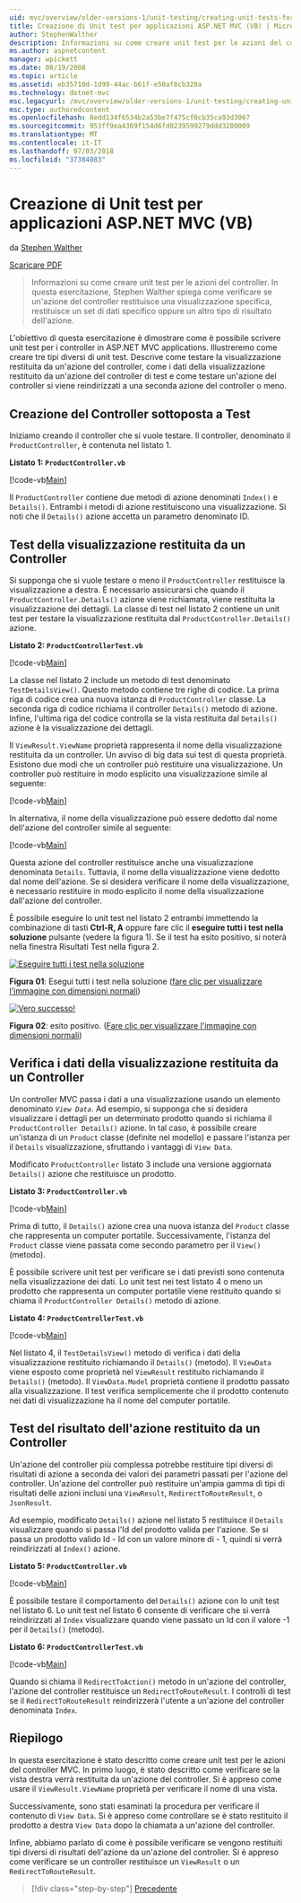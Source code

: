 ```yaml
---
uid: mvc/overview/older-versions-1/unit-testing/creating-unit-tests-for-asp-net-mvc-applications-vb
title: Creazione di Unit test per applicazioni ASP.NET MVC (VB) | Microsoft Docs
author: StephenWalther
description: Informazioni su come creare unit test per le azioni del controller. In questa esercitazione, Stephen Walther spiega come verificare se un'azione del controller restituisce un ParteI...
ms.author: aspnetcontent
manager: wpickett
ms.date: 08/19/2008
ms.topic: article
ms.assetid: eb35710d-1d99-44ac-b61f-e50af8cb328a
ms.technology: dotnet-mvc
msc.legacyurl: /mvc/overview/older-versions-1/unit-testing/creating-unit-tests-for-asp-net-mvc-applications-vb
msc.type: authoredcontent
ms.openlocfilehash: 8edd134f6534b2a53be7f475cf0cb35ca93d3067
ms.sourcegitcommit: 953ff9ea4369f154d6fd0239599279ddd3280009
ms.translationtype: MT
ms.contentlocale: it-IT
ms.lasthandoff: 07/03/2018
ms.locfileid: "37384083"
---
```

<a name="creating-unit-tests-for-aspnet-mvc-applications-vb"></a>Creazione di Unit test per applicazioni ASP.NET MVC (VB)
====================
da [Stephen Walther](https://github.com/StephenWalther)

[Scaricare PDF](http://download.microsoft.com/download/8/4/8/84843d8d-1575-426c-bcb5-9d0c42e51416/ASPNET_MVC_Tutorial_07_VB.pdf)

> Informazioni su come creare unit test per le azioni del controller. In questa esercitazione, Stephen Walther spiega come verificare se un'azione del controller restituisce una visualizzazione specifica, restituisce un set di dati specifico oppure un altro tipo di risultato dell'azione.


L'obiettivo di questa esercitazione è dimostrare come è possibile scrivere unit test per i controller in ASP.NET MVC applications. Illustreremo come creare tre tipi diversi di unit test. Descrive come testare la visualizzazione restituita da un'azione del controller, come i dati della visualizzazione restituito da un'azione del controller di test e come testare un'azione del controller si viene reindirizzati a una seconda azione del controller o meno.

## <a name="creating-the-controller-under-test"></a>Creazione del Controller sottoposta a Test

Iniziamo creando il controller che si vuole testare. Il controller, denominato il `ProductController`, è contenuta nel listato 1.

**Listato 1: `ProductController.vb`**

[!code-vb[Main](creating-unit-tests-for-asp-net-mvc-applications-vb/samples/sample1.vb)]

Il `ProductController` contiene due metodi di azione denominati `Index()` e `Details()`. Entrambi i metodi di azione restituiscono una visualizzazione. Si noti che il `Details()` azione accetta un parametro denominato ID.

## <a name="testing-the-view-returned-by-a-controller"></a>Test della visualizzazione restituita da un Controller

Si supponga che si vuole testare o meno il `ProductController` restituisce la visualizzazione a destra. È necessario assicurarsi che quando il `ProductController.Details()` azione viene richiamata, viene restituita la visualizzazione dei dettagli. La classe di test nel listato 2 contiene un unit test per testare la visualizzazione restituita dal `ProductController.Details()` azione.

**Listato 2: `ProductControllerTest.vb`**

[!code-vb[Main](creating-unit-tests-for-asp-net-mvc-applications-vb/samples/sample2.vb)]

La classe nel listato 2 include un metodo di test denominato `TestDetailsView()`. Questo metodo contiene tre righe di codice. La prima riga di codice crea una nuova istanza di `ProductController` classe. La seconda riga di codice richiama il controller `Details()` metodo di azione. Infine, l'ultima riga del codice controlla se la vista restituita dal `Details()` azione è la visualizzazione dei dettagli.

Il `ViewResult.ViewName` proprietà rappresenta il nome della visualizzazione restituita da un controller. Un avviso di big data sui test di questa proprietà. Esistono due modi che un controller può restituire una visualizzazione. Un controller può restituire in modo esplicito una visualizzazione simile al seguente:

[!code-vb[Main](creating-unit-tests-for-asp-net-mvc-applications-vb/samples/sample3.vb)]

In alternativa, il nome della visualizzazione può essere dedotto dal nome dell'azione del controller simile al seguente:

[!code-vb[Main](creating-unit-tests-for-asp-net-mvc-applications-vb/samples/sample4.vb)]

Questa azione del controller restituisce anche una visualizzazione denominata `Details`. Tuttavia, il nome della visualizzazione viene dedotto dal nome dell'azione. Se si desidera verificare il nome della visualizzazione, è necessario restituire in modo esplicito il nome della visualizzazione dall'azione del controller.

È possibile eseguire lo unit test nel listato 2 entrambi immettendo la combinazione di tasti **Ctrl-R, A** oppure fare clic il **eseguire tutti i test nella soluzione** pulsante (vedere la figura 1). Se il test ha esito positivo, si noterà nella finestra Risultati Test nella figura 2.


[![Eseguire tutti i test nella soluzione](creating-unit-tests-for-asp-net-mvc-applications-vb/_static/image2.png)](creating-unit-tests-for-asp-net-mvc-applications-vb/_static/image1.png)

**Figura 01**: Esegui tutti i test nella soluzione ([fare clic per visualizzare l'immagine con dimensioni normali](creating-unit-tests-for-asp-net-mvc-applications-vb/_static/image3.png))


[![Vero successo!](creating-unit-tests-for-asp-net-mvc-applications-vb/_static/image5.png)](creating-unit-tests-for-asp-net-mvc-applications-vb/_static/image4.png)

**Figura 02**: esito positivo. ([Fare clic per visualizzare l'immagine con dimensioni normali](creating-unit-tests-for-asp-net-mvc-applications-vb/_static/image6.png))


## <a name="testing-the-view-data-returned-by-a-controller"></a>Verifica i dati della visualizzazione restituita da un Controller

Un controller MVC passa i dati a una visualizzazione usando un elemento denominato *`View Data`*. Ad esempio, si supponga che si desidera visualizzare i dettagli per un determinato prodotto quando si richiama il `ProductController Details()` azione. In tal caso, è possibile creare un'istanza di un `Product` classe (definite nel modello) e passare l'istanza per il `Details` visualizzazione, sfruttando i vantaggi di `View Data`.

Modificato `ProductController` listato 3 include una versione aggiornata `Details()` azione che restituisce un prodotto.

**Listato 3: `ProductController.vb`**

[!code-vb[Main](creating-unit-tests-for-asp-net-mvc-applications-vb/samples/sample5.vb)]

Prima di tutto, il `Details()` azione crea una nuova istanza del `Product` classe che rappresenta un computer portatile. Successivamente, l'istanza del `Product` classe viene passata come secondo parametro per il `View()` (metodo).

È possibile scrivere unit test per verificare se i dati previsti sono contenuta nella visualizzazione dei dati. Lo unit test nei test listato 4 o meno un prodotto che rappresenta un computer portatile viene restituito quando si chiama il `ProductController Details()` metodo di azione.

**Listato 4: `ProductControllerTest.vb`**

[!code-vb[Main](creating-unit-tests-for-asp-net-mvc-applications-vb/samples/sample6.vb)]

Nel listato 4, il `TestDetailsView()` metodo di verifica i dati della visualizzazione restituito richiamando il `Details()` (metodo). Il `ViewData` viene esposto come proprietà nel `ViewResult` restituito richiamando il `Details()` (metodo). Il `ViewData.Model` proprietà contiene il prodotto passato alla visualizzazione. Il test verifica semplicemente che il prodotto contenuto nei dati di visualizzazione ha il nome del computer portatile.

## <a name="testing-the-action-result-returned-by-a-controller"></a>Test del risultato dell'azione restituito da un Controller

Un'azione del controller più complessa potrebbe restituire tipi diversi di risultati di azione a seconda dei valori dei parametri passati per l'azione del controller. Un'azione del controller può restituire un'ampia gamma di tipi di risultati delle azioni inclusi una `ViewResult`, `RedirectToRouteResult`, o `JsonResult`.

Ad esempio, modificato `Details()` azione nel listato 5 restituisce il `Details` visualizzare quando si passa l'Id del prodotto valida per l'azione. Se si passa un prodotto valido Id - Id con un valore minore di - 1, quindi si verrà reindirizzati al `Index()` azione.

**Listato 5: `ProductController.vb`**

[!code-vb[Main](creating-unit-tests-for-asp-net-mvc-applications-vb/samples/sample7.vb)]

È possibile testare il comportamento del `Details()` azione con lo unit test nel listato 6. Lo unit test nel listato 6 consente di verificare che si verrà reindirizzati al `Index` visualizzare quando viene passato un Id con il valore -1 per il `Details()` (metodo).

**Listato 6: `ProductControllerTest.vb`**

[!code-vb[Main](creating-unit-tests-for-asp-net-mvc-applications-vb/samples/sample8.vb)]

Quando si chiama il `RedirectToAction()` metodo in un'azione del controller, l'azione del controller restituisce un `RedirectToRouteResult`. I controlli di test se il `RedirectToRouteResult` reindirizzerà l'utente a un'azione del controller denominata `Index`.

## <a name="summary"></a>Riepilogo

In questa esercitazione è stato descritto come creare unit test per le azioni del controller MVC. In primo luogo, è stato descritto come verificare se la vista destra verrà restituita da un'azione del controller. Si è appreso come usare il `ViewResult.ViewName` proprietà per verificare il nome di una vista.

Successivamente, sono stati esaminati la procedura per verificare il contenuto di `View Data`. Si è appreso come controllare se è stato restituito il prodotto a destra `View Data` dopo la chiamata a un'azione del controller.

Infine, abbiamo parlato di come è possibile verificare se vengono restituiti tipi diversi di risultati dell'azione da un'azione del controller. Si è appreso come verificare se un controller restituisce un `ViewResult` o un `RedirectToRouteResult`.

> [!div class="step-by-step"]
> [Precedente](creating-unit-tests-for-asp-net-mvc-applications-cs.md)
